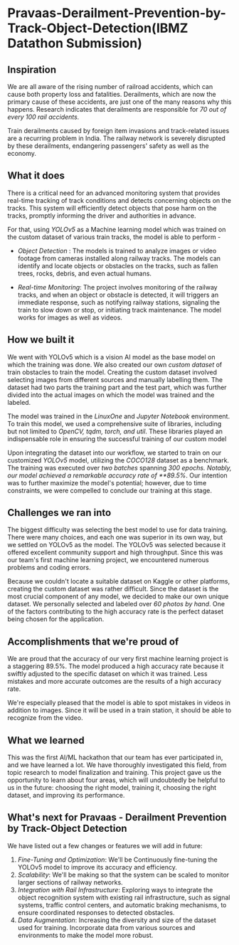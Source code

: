 # Pravaas-Derailment-Prevention-by-Track-Object-Detection(IBMZ Datathon Submission)
## Inspiration
We are all aware of the rising number of railroad accidents, which can cause both property loss and fatalities. Derailments, which are now the primary cause of these accidents, are just one of the many reasons why this happens. Research indicates that derailments are responsible for *70 out of every 100 rail accidents.* 

Train derailments caused by foreign item invasions and track-related issues are a recurring problem in India. The railway network is severely disrupted by these derailments, endangering passengers' safety as well as the economy. 

## What it does
There is a critical need for an advanced monitoring system that provides real-time tracking of track conditions and detects concerning objects on the tracks. This system will efficiently detect objects that pose harm on the tracks, promptly informing the driver and authorities in advance.

For that, using *YOLOv5* as a Machine learning model which was trained on the custom dataset of various train tracks, the model is able to perform -

- *Object Detection* : The models is trained to analyze images or video footage from cameras installed along railway tracks. The models can identify and locate objects or obstacles on the tracks, such as fallen trees, rocks, debris, and even actual humans.

- *Real-time Monitoring*: The project involves monitoring of the railway tracks, and when an object or obstacle is detected, it will triggers an immediate response, such as notifying railway stations, signaling the train to slow down or stop, or initiating track maintenance. The model works for images as well as videos.

## How we built it
We went with YOLOv5 which is a vision AI model as the base model on which the training was done. We also created our own *custom dataset* of train obstacles to train the model. Creating the custom dataset involved selecting images from different sources and manually labelling them. The dataset had two parts the training part and the test part, which was further divided into the actual images on which the model was trained and the labeled. 

The model was trained in the *LinuxOne* and *Jupyter Notebook* environment. To train this model, we used a comprehensive suite of libraries, including but not limited to *OpenCV, tqdm, torch, and util*. These libraries played an indispensable role in ensuring the successful training of our custom model

Upon integrating the dataset into our workflow, we started to train on our customized *YOLOv5* model, utilizing the *COCO128* dataset as a benchmark. The training was executed over *two batches* spanning *300 epochs. Notably, our model achieved a remarkable accuracy rate of **89.5%*. Our intention was to further maximize the model's potential; however, due to time constraints, we were compelled to conclude our training at this stage.

## Challenges we ran into
The biggest difficulty was selecting the best model to use for data training. There were many choices, and each one was superior in its own way, but we settled on YOLOv5 as the model. The YOLOv5 was selected because it offered excellent community support and high throughput. Since this was our team's first machine learning project, we encountered numerous problems and coding errors. 

Because we couldn't locate a suitable dataset on Kaggle or other platforms, creating the custom dataset was rather difficult. Since the dataset is the most crucial component of any model, we decided to make our own unique dataset. We personally selected and labeled over *60 photos by hand*. One of the factors contributing to the high accuracy rate is the perfect dataset being chosen for the application.

## Accomplishments that we're proud of
We are proud that the accuracy of our very first machine learning project is a staggering 89.5%. The model produced a high accuracy rate because it swiftly adjusted to the specific dataset on which it was trained. Less mistakes and more accurate outcomes are the results of a high accuracy rate.

We're especially pleased that the model is able to spot mistakes in videos in addition to images. Since it will be used in a train station, it should be able to recognize from the video. 

## What we learned
This was the first AI/ML hackathon that our team has ever participated in, and we have learned a lot. We have thoroughly investigated this field, from topic research to model finalization and training. This project gave us the opportunity to learn about four areas, which will undoubtedly be helpful to us in the future: choosing the right model, training it, choosing the right dataset, and improving its performance.

## What's next for Pravaas - Derailment Prevention by Track-Object Detection
We have listed out a few changes or features we will add in future:
1. *Fine-Tuning and Optimization*: We'll be Continuously fine-tuning the YOLOv5 model to improve its accuracy and efficiency.
2. *Scalability*: We'll be making so that the system can be scaled to monitor larger sections of railway networks. 
3. *Integration with Rail Infrastructure*: Exploring ways to integrate the object recognition system with existing rail infrastructure, such as signal systems, traffic control centers, and automatic braking mechanisms, to ensure coordinated responses to detected obstacles.
4. *Data Augmentation*: Increasing the diversity and size of the dataset used for training. Incorporate data from various sources and environments to make the model more robust.
